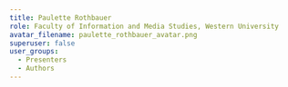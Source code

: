 ```yaml
---
title: Paulette Rothbauer
role: Faculty of Information and Media Studies, Western University
avatar_filename: paulette_rothbauer_avatar.png
superuser: false
user_groups:
  - Presenters
  - Authors
---
```

